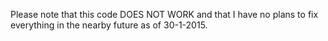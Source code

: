 Please note that this code DOES NOT WORK and that I have no plans to fix everything in the nearby future as of 30-1-2015.